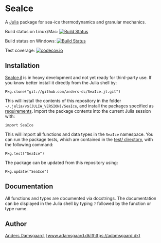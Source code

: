 # SeaIce
A [Julia](https://julialang.org) package for sea-ice thermodynamics and granular 
mechanics.

Build status on Linux/Mac: [![Build Status](https://travis-ci.org/anders-dc/SeaIce.jl.svg?branch=master)](https://travis-ci.org/anders-dc/SeaIce.jl) 

Build status on Windows: [![Build Status](https://ci.appveyor.com/api/projects/status/github/SeaIce.jl?svg=true)](https://ci.appveyor.com/project/anders-dc/seaice-jl/) 

Test coverage: [![codecov.io](http://codecov.io/github/anders-dc/SeaIce.jl/coverage.svg?branch=master)](http://codecov.io/github/anders-dc/SeaIce.jl?branch=master)

## Installation
[SeaIce.jl](https://github.com/anders-dc/SeaIce.jl) is in heavy development and 
not yet ready for third-party use.  If you know better install it directly from 
the Julia shell by:

    Pkg.clone("git://github.com/anders-dc/SeaIce.jl.git")

This will install the contents of this repository in the folder 
`~/.julia/v$(JULIA_VERSION)/SeaIce`, and install the packages specified as 
[requirements](REQUIRE).  Import the package contents into the current Julia 
session with:

    import SeaIce

This will import all functions and data types in the `SeaIce` namespace.  You 
can run the package tests, which are contained in the [test/ directory](test/), 
with the following command:

    Pkg.test("SeaIce")

The package can be updated from this repository using:

    Pkg.update("SeaIce")

## Documentation
All functions and types are documented via docstrings.  The documentation can be 
displayed in the Julia shell by typing `?` followed by the function or type 
name.

## Author
[Anders Damsgaard](mailto:anders.damsgaard@noaa.gov),
[www.adamsgaard.dk](https://adamsgaard.dk)
